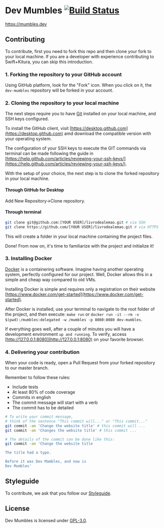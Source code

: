 # Dev Mumbles [![Build Status](https://travis-ci.com/heitorsilva/dev-mumbles.svg?branch=master)](https://travis-ci.com/heitorsilva/dev-mumbles)

https://mumbles.dev

## Contributing

To contribute, first you need to fork this repo and then clone your fork to your local machine. If you are a developer with experience contributing to Swift+Kitura, you can skip this introduction.

### 1. Forking the repository to your GitHub account

Using GitHub platform, look for the "Fork" icon. When you click on it, the `dev-mumbles` repository will be forked in your account.

### 2. Cloning the repository to your local machine

The next steps require you to have [Git](https://git-scm.com/) installed on your local machine, and SSH keys configured.

To install the GitHub client, visit [https://desktop.github.com](https://desktop.github.com) amd download the compatible version with your operating system.

The configuration of your SSH keys to execute the GIT commands via terminal can be made following the guide in [https://help.github.com/articles/reviewing-your-ssh-keys/](https://help.github.com/articles/reviewing-your-ssh-keys/).

With the setup of your choice, the next step is to clone the forked repository in your local machine.

#### Through GitHub for Desktop

Add New Repository->Clone repository.

#### Through terminal

```bash
git clone git@github.com:[YOUR USER]/livrodealemao.git # via SSH
git clone https://github.com/[YOUR USER]/livrodealemao.git # via HTTPS
```

This will create a folder in your local machine containing the project files.

Done! From now on, it's time to familiarize with the project and initialize it!

### 3. Installing Docker

[Docker](https://www.docker.com/) is a containering software. Imagine having another operating system, perfectly configured for our project. Well, Docker allows this in a simple and cheap way compared to old VMs.

Installing Docker is simple and requires only a registration on their website [https://www.docker.com/get-started](https://www.docker.com/get-started).

After Docker is installed, use your terminal to navigate to the root folder of the project, and then execute: `make run` or `docker run -it --rm -v $(pwd):/mumbles:delegated -w /mumbles -p 8080:8080 dev-mumbles`.

If everything goes well, after a couple of minutes you will have a development environment `up and running`. To verify, access [http://127.0.0.1:8080](http://127.0.0.1:8080) on your favorite browser.

### 4. Delivering your contribution

When your code is ready, open a Pull Request from your forked repository to our master branch.

Remember to follow these rules:

* Include tests
* At least 80% of code coverage
* Commits in english
* The commit message will start with a verb
* The commit has to be detailed

```bash
# To write your commit message,
# think of the sentence "This commit will..." or "This commit..."
git commit -am 'Change the website title' # this commit will ...
git commit -am 'Changes the website title' # this commit ...

# The details of the commit can be done like this:
git commit -am 'Change the website title

The title had a typo.

Before it was Dev Mambles, and now is
Dev Mumbles'
```

## Styleguide

To contribute, we ask that you follow our [Styleguide](./STYLEGUIDE.md).

## License

Dev Mumbles is licensed under [GPL-3.0](./LICENSE).
